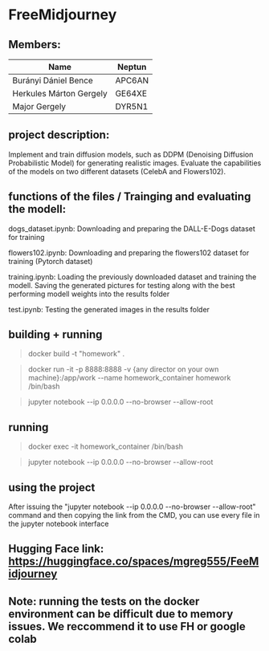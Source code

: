 # FreeMidjourney

## Members:

| Name    | Neptun |
| -------- | -------- |
| Burányi Dániel Bence  | APC6AN
| Herkules Márton Gergely | GE64XE  |
| Major Gergely    | DYR5N1

## project description:

Implement and train diffusion models, such as DDPM (Denoising Diffusion Probabilistic Model) for generating realistic images. Evaluate the capabilities of the models on two different datasets (CelebA and Flowers102).

## functions of the files / Trainging and evaluating the modell:

dogs_dataset.ipynb: Downloading and preparing the DALL-E-Dogs dataset for training

flowers102.ipynb: Downloading and preparing the flowers102 dataset for training (Pytorch dataset)

training.ipynb: Loading the previously downloaded dataset and training the modell. 
Saving the generated pictures for testing along with the best performing modell weights into the results folder

test.ipynb: Testing the generated images in the results folder



## building + running
>docker build -t "homework" . 

>docker run -it -p 8888:8888 -v {any director on your own machine}:/app/work --name homework_container homework /bin/bash

>jupyter notebook --ip 0.0.0.0 --no-browser --allow-root


## running
>docker exec -it homework_container /bin/bash
 
>jupyter notebook --ip 0.0.0.0 --no-browser --allow-root

## using the project
After issuing the "jupyter notebook --ip 0.0.0.0 --no-browser --allow-root" command and then copying the link from the CMD, you can use every file in the  jupyter notebook interface


## Hugging Face link: https://huggingface.co/spaces/mgreg555/FeeMidjourney


## Note: running the tests on the docker environment can be difficult due to memory issues. We reccommend it to use FH or google colab  
